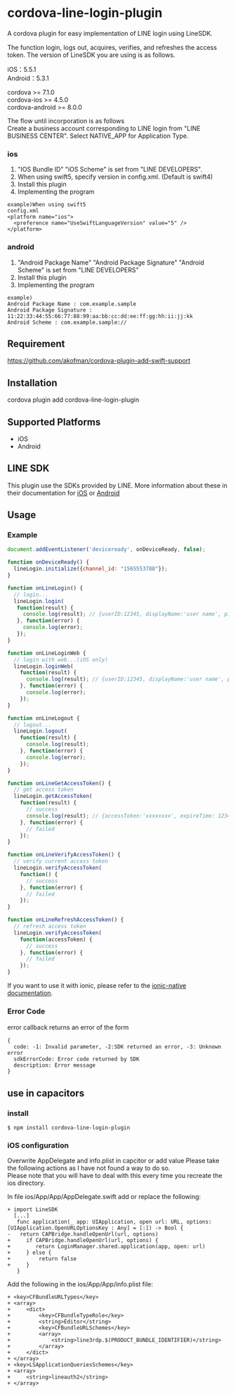 # cordova-line-login-plugin
A cordova plugin for easy implementation of LINE login using LineSDK.　　

The function login, logs out, acquires, verifies, and refreshes the access token. The version of LineSDK you are using is as follows.  

iOS：5.5.1  
Android：5.3.1  

cordova >= 7.1.0  
cordova-ios >= 4.5.0  
cordova-android >= 8.0.0  

The flow until incorporation is as follows  
Create a business account corresponding to LINE login from "LINE BUSINESS CENTER". Select NATIVE_APP for Application Type.

### ios
1. "IOS Bundle ID" "iOS Scheme" is set from "LINE DEVELOPERS".
1. When using swift5, specify version in config.xml. (Default is swift4)
1. Install this plugin
1. Implementing the program

```
example)When using swift5
config.xml  
<platform name="ios">
  <preference name="UseSwiftLanguageVersion" value="5" />
</platform>
```

### android
1. "Android Package Name" "Android Package Signature" "Android Scheme" is set from "LINE DEVELOPERS"
1. Install this plugin
1. Implementing the program

```
example)  
Android Package Name : com.example.sample
Android Package Signature : 11:22:33:44:55:66:77:88:99:aa:bb:cc:dd:ee:ff:gg:hh:ii:jj:kk
Android Scheme : com.example.sample://
```

## Requirement
https://github.com/akofman/cordova-plugin-add-swift-support  

## Installation
cordova plugin add cordova-line-login-plugin

## Supported Platforms
- iOS
- Android

## LINE SDK
This plugin use the SDKs provided by LINE. More information about these in their documentation for [iOS](https://developers.line.me/ja/docs/ios-sdk/) or [Android](https://developers.line.me/ja/docs/android-sdk/)

## Usage

### Example

```js
document.addEventListener('deviceready', onDeviceReady, false);

function onDeviceReady() {
  lineLogin.initialize({channel_id: "1565553788"});
}

function onLineLogin() {
  // login...
  lineLogin.login(
   function(result) {
     console.log(result); // {userID:12345, displayName:'user name', pictureURL:'thumbnail url'}
   }, function(error) {
     console.log(error);
   });
}

function onLineLoginWeb {
  // login with web...(iOS only)
  lineLogin.loginWeb(
    function(result) {
      console.log(result); // {userID:12345, displayName:'user name', pictureURL:'thumbnail url'}
    }, function(error) {
      console.log(error);
    });
}

function onLineLogout {
  // logout...
  lineLogin.logout(
    function(result) {
      console.log(result);
    }, function(error) {
      console.log(error);
    });
}

function onLineGetAccessToken() {
  // get access token
  lineLogin.getAccessToken(
    function(result) {
      // success
      console.log(result); // {accessToken:'xxxxxxxx', expireTime: 123456789}
    }, function(error) {
      // failed
    });
}

function onLineVerifyAccessToken() {
  // verify current access token
  lineLogin.verifyAccessToken(
    function() {
      // success
    }, function(error) {
      // failed
    });
}

function onLineRefreshAccessToken() {
  // refresh access token
  lineLogin.verifyAccessToken(
    function(accessToken) {
      // success
    }, function(error) {
      // failed
    });
}
```

If you want to use it with ionic, please refer to the [ionic-native documentation](https://ionicframework.com/docs/native/line-login).

### Error Code
error callback returns an error of the form 　
```
{
  code: -1: Invalid parameter, -2:SDK returned an error, -3: Unknown error
  sdkErrorCode: Error code returned by SDK
  description: Error message
}
```

## use in capacitors

### install
```
$ npm install cordova-line-login-plugin
```

### iOS configuration

Overwrite AppDelegate and info.plist in capcitor or add value Please take the following actions as I have not found a way to do so.  
Please note that you will have to deal with this every time you recreate the ios directory.  

In file ios/App/App/AppDelegate.swift add or replace the following:
```
+ import LineSDK
  [...]
   func application(_ app: UIApplication, open url: URL, options: [UIApplication.OpenURLOptionsKey : Any] = [:]) -> Bool {
-   return CAPBridge.handleOpenUrl(url, options)
+     if CAPBridge.handleOpenUrl(url, options) {
+        return LoginManager.shared.application(app, open: url)
+     } else {
+         return false
+     }
   }
```

Add the following in the ios/App/App/info.plist file:  
```
+ <key>CFBundleURLTypes</key>
+ <array>
+     <dict>
+         <key>CFBundleTypeRole</key>
+         <string>Editor</string>
+         <key>CFBundleURLSchemes</key>
+         <array>
+             <string>line3rdp.$(PRODUCT_BUNDLE_IDENTIFIER)</string>
+         </array>
+     </dict>
+ </array>
+ <key>LSApplicationQueriesSchemes</key>
+ <array>
+     <string>lineauth2</string>
+ </array>
```

